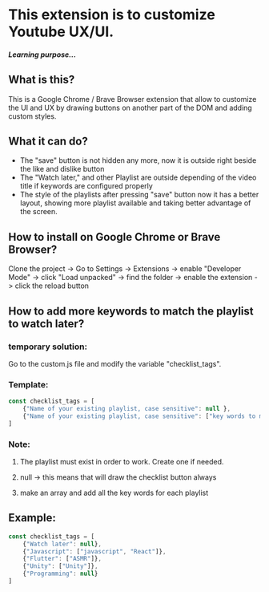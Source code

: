 # This extension is to customize Youtube UX/UI.

##### Learning purpose...

## What is this?

This is a Google Chrome / Brave Browser extension that allow to customize the UI and UX by drawing buttons on another part of the DOM and adding custom styles.

## What it can do?

- The "save" button is not hidden any more, now it is outside right beside the like and dislike button
- The "Watch later," and other Playlist are outside depending of the video title if keywords are configured properly
- The style of the playlists after pressing "save" button now it has a better layout, showing more playlist available and taking better advantage of the screen.

## How to install on Google Chrome or Brave Browser?

Clone the project -> Go to Settings -> Extensions -> enable "Developer Mode" -> click "Load unpacked" -> find the folder -> enable the extension -> click the reload button

## How to add more keywords to match the playlist to watch later?

### temporary solution:
Go to the custom.js file and modify the variable "checklist_tags".

### Template:

```js
const checklist_tags = [
    {"Name of your existing playlist, case sensitive": null },
    {"Name of your existing playlist, case sensitive": ["key words to match video title", "word 2", "word 3"] }
]
```

### Note: 
1. The playlist must exist in order to work. Create one if needed.

1. null -> this means that will draw the checklist button always

1. make an array and add all the key words for each playlist


## Example: 

``` js
const checklist_tags = [
    {"Watch later": null},
    {"Javascript": ["javascript", "React"]},
    {"Flutter": ["ASMR"]},
    {"Unity": ["Unity"]}, 
    {"Programming": null}
]
```